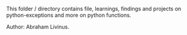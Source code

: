 This folder / directory contains file, learnings, findings and projects on
python-exceptions and more on python functions.

Author: Abraham Livinus.
